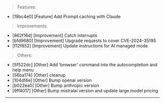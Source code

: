 > Features:
- [19bc4e0] [Feature] Add Prompt caching with Claude

> Improvements:
- [862f16d] [Improvement] Catch interrupts
- [bfd9680] [Improvement] Upgrade requests to cover CVE-2024-35195
- [f12f852] [Improvement] Update instructions for AI managed mode

> Others:
- [5f522dc] [Other] Add 'browser' command into the autocompletion and help menu
- [56ba174] [Other] cleanup
- [104df4e] [Other] Bump openai version
- [b022ea0] [Other] Bump anthropic version
- [9ff4017] [Other] Bump mistralai version and update large model pricing


---
